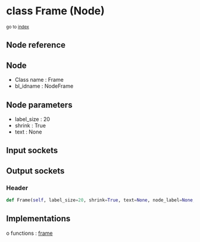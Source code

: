 # class Frame (Node)

<sub>go to [index](/docs/index.md)</sub>

## Node reference

Node
----
 - Class name : Frame
 - bl_idname : NodeFrame

Node parameters
---------------
 - label_size : 20
 - shrink : True
 - text : None

Input sockets
-------------

Output sockets
--------------

### Header

``` python
def Frame(self, label_size=20, shrink=True, text=None, node_label=None, node_color=None):
```

## Implementations

o functions : [frame](#frame)

